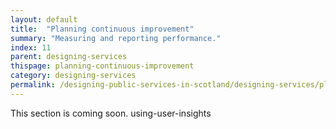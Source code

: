 ```yaml
---
layout: default
title:  "Planning continuous improvement"
summary: "Measuring and reporting performance."
index: 11
parent: designing-services
thispage: planning-continuous-improvement
category: designing-services
permalink: /designing-public-services-in-scotland/designing-services/planning-continuous-improvement/
---
```


This section is coming soon.
using-user-insights
